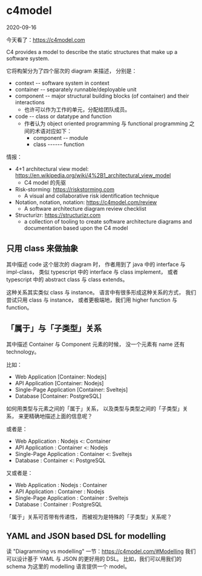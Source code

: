 # c4model

2020-09-16

今天看了：https://c4model.com

C4 provides a model to describe the static structures that make up a software system.

它将构架分为了四个层次的 diagram 来描述，
分别是：
- context -- software system in context
- container -- separately runnable/deployable unit
- component -- major structural building blocks (of container) and their interactions
  - 也许可以作为工作的单元，分配给团队成员。
- code -- class or datatype and function
  - 作者认为 object oriented programming
    与 functional programming 之间的术语对应如下：
    - component -- module
    - class ------ function

情报：
- 4+1 architectural view model: https://en.wikipedia.org/wiki/4%2B1_architectural_view_model
  - C4 model 的先驱
- Risk-storming: https://riskstorming.com
  - A visual and collaborative risk identification technique
- Notation, notation, notation: https://c4model.com/review
  - A software architecture diagram review checklist
- Structurizr: https://structurizr.com
  - a collection of tooling to create software architecture diagrams and documentation
    based upon the C4 model

## 只用 class 来做抽象

其中描述 code 这个层次的 diagram 时，
作者用到了 java 中的 interface 与 impl-class，
类似 typescript 中的 interface 与 class implement，
或者 typescript 中的 abstract class 与 class extends。

这种关系其实类似 class 与 instance。
语言中有很多形成这种关系的方式，
我们尝试只用 class 与 instance，
或者更极端地，我们用 higher function 与 function。

## 「属于」与「子类型」关系

其中描述 Container 与 Component 元素的时候，
没一个元素有 name 还有 technology。

比如：
- Web Application [Container: Nodejs]
- API Application [Container: Nodejs]
- Single-Page Application [Container: Sveltejs]
- Database [Container: PostgreSQL]

如何用类型与元素之间的「属于」关系，
以及类型与类型之间的「子类型」关系，
来更精确地描述上面的信息呢？

或者是：
- Web Application : Nodejs <: Container
- API Application : Container <: Nodejs
- Single-Page Application : Container <: Sveltejs
- Database : Container <: PostgreSQL

又或者是：
- Web Application : Nodejs : Container
- API Application : Container : Nodejs
- Single-Page Application : Container : Sveltejs
- Database : Container : PostgreSQL

「属于」关系可否带有传递性，
而被视为是特殊的「子类型」关系呢？

## YAML and JSON based DSL for modelling

读 "Diagramming vs modelling" 一节：https://c4model.com/#Modelling
我们可以设计基于 YAML 与 JSON 的更好用的 DSL。
比如，我们可以用我们的 schema 为这里的 modelling 语言提供一个 model。
